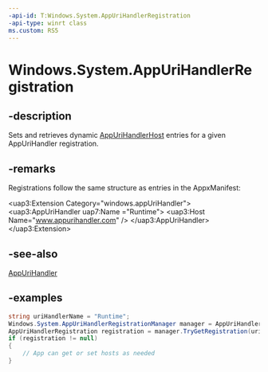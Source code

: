 ```yaml
---
-api-id: T:Windows.System.AppUriHandlerRegistration
-api-type: winrt class
ms.custom: RS5
---
```


<!-- Class syntax.
public class AppUriHandlerRegistration 
-->

# Windows.System.AppUriHandlerRegistration

## -description
Sets and retrieves dynamic [AppUriHandlerHost](appurihandlerhost.md) entries for a given AppUriHandler registration.

## -remarks
Registrations follow the same structure as entries in the AppxManifest:

<uap3:Extension Category="windows.appUriHandler">
    <uap3:AppUriHandler uap7:Name ="Runtime">
        <uap3:Host Name="www.appurihandler.com" />
    </uap3:AppUriHandler>
</uap3:Extension>

## -see-also
[AppUriHandler](https://docs.microsoft.com/windows/uwp/launch-resume/web-to-app-linking)

## -examples
```csharp
string uriHandlerName = "Runtime"; 
Windows.System.AppUriHandlerRegistrationManager manager = AppUriHandlerRegistrationManager.GetDefault(); // Or GetForUser() for multi user-aware apps. 
AppUriHandlerRegistration registration = manager.TryGetRegistration(uriHandlerName);
if (registration != null)
{
    // App can get or set hosts as needed
}
```
